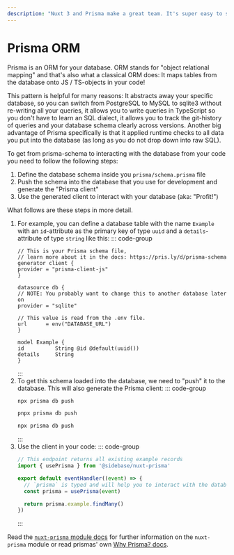 ```yaml
---
description: "Nuxt 3 and Prisma make a great team. It's super easy to setup Prisma ORM with Nuxt 3 by using sidebase - use this page to learn how to use Prisma after setting it up via sidebase."
---
```

# Prisma ORM

Prisma is an ORM for your database. ORM stands for "object relational mapping" and that's also what a classical ORM does: It maps tables from the database onto JS / TS-objects in your code!

This pattern is helpful for many reasons: It abstracts away your specific database, so you can switch from PostgreSQL to MySQL to sqlite3 without re-writing all your queries, it allows you to write queries in TypeScript so you don't have to learn an SQL dialect, it allows you to track the git-history of queries and your database schema clearly across versions. Another big advantage of Prisma specifically is that it applied runtime checks to all data you put into the database (as long as you do not drop down into raw SQL).

To get from prisma-schema to interacting with the database from your code you need to follow the following steps:
1. Define the database schema inside you `prisma/schema.prisma` file
2. Push the schema into the database that you use for development and generate the "Prisma client"
3. Use the generated client to interact with your database (aka: "Profit!")

What follows are these steps in more detail.

1. For example, you can define a database table with the name `Example` with an `id`-attribute as the primary key of type `uuid` and a `details`-attribute of type `string` like this:
    ::: code-group
    ```prisma [prisma/schema.prisma]
    // This is your Prisma schema file,
    // learn more about it in the docs: https://pris.ly/d/prisma-schema
    generator client {
    provider = "prisma-client-js"
    }

    datasource db {
    // NOTE: You probably want to change this to another database later on
    provider = "sqlite"

    // This value is read from the .env file.
    url      = env("DATABASE_URL")
    }

    model Example {
    id          String @id @default(uuid())
    details     String
    }
    ```
    :::
2. To get this schema loaded into the database, we need to "push" it to the database. This will also generate the Prisma client:
    ::: code-group
    ```bash [npm]
    npx prisma db push
    ```
    ```bash [pnpm]
    pnpx prisma db push
    ```
    ```bash [yarn]
    npx prisma db push
    ```
    :::
3. Use the client in your code:
    ::: code-group
    ```ts [server/api/example.get.ts]
    // This endpoint returns all existing example records
    import { usePrisma } from '@sidebase/nuxt-prisma'

    export default eventHandler((event) => {
      // `prisma` is typed and will help you to interact with the database. In addition all parameters you put into your database will be validated at runtime to ensure maximum safety.
      const prisma = usePrisma(event)

      return prisma.example.findMany()
    })
    ```
    :::

Read the [`nuxt-prisma` module docs](/nuxt-prisma) for further information on the `nuxt-prisma` module or read prismas' own [Why Prisma? docs](https://www.prisma.io/docs/concepts/overview/why-prisma).
